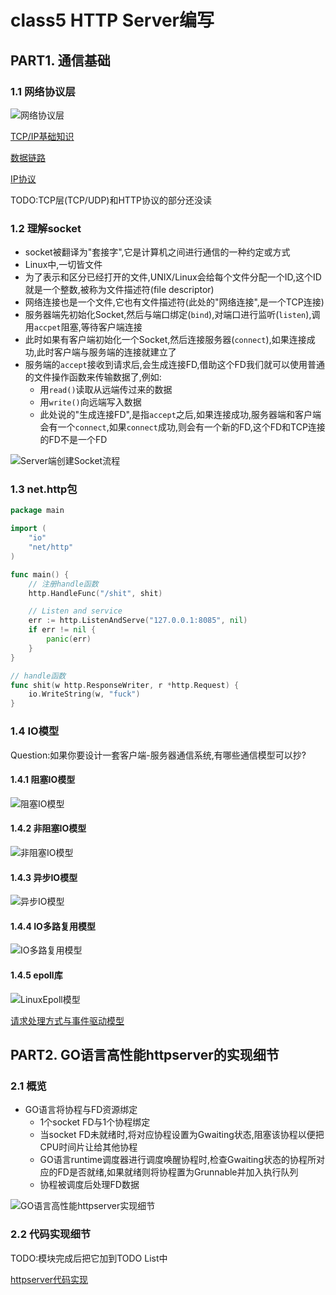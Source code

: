 # class5 HTTP Server编写

## PART1. 通信基础

### 1.1 网络协议层

![网络协议层](./img/网络协议层.jpg)

[TCP/IP基础知识](https://github.com/rayallen20/diagrammatizeTCP-IP/blob/master/%E7%AC%AC2%E7%AB%A0%20TCP:IP%E5%9F%BA%E7%A1%80%E7%9F%A5%E8%AF%86/%E7%AC%AC2%E7%AB%A0%20TCP-IP%E5%9F%BA%E7%A1%80%E7%9F%A5%E8%AF%86.md)

[数据链路](https://github.com/rayallen20/diagrammatizeTCP-IP/blob/master/%E7%AC%AC3%E7%AB%A0%20%E6%95%B0%E6%8D%AE%E9%93%BE%E8%B7%AF/%E7%AC%AC3%E7%AB%A0%20%E6%95%B0%E6%8D%AE%E9%93%BE%E8%B7%AF.md)

[IP协议](https://github.com/rayallen20/diagrammatizeTCP-IP/blob/master/%E7%AC%AC4%E7%AB%A0%20IP%E5%8D%8F%E8%AE%AE/%E7%AC%AC4%E7%AB%A0%20IP%E5%8D%8F%E8%AE%AE.md)

TODO:TCP层(TCP/UDP)和HTTP协议的部分还没读

### 1.2 理解socket

- socket被翻译为"套接字",它是计算机之间进行通信的一种约定或方式
- Linux中,一切皆文件
- 为了表示和区分已经打开的文件,UNIX/Linux会给每个文件分配一个ID,这个ID就是一个整数,被称为文件描述符(file descriptor)
- 网络连接也是一个文件,它也有文件描述符(此处的"网络连接",是一个TCP连接)
- 服务器端先初始化Socket,然后与端口绑定(`bind`),对端口进行监听(`listen`),调用`accpet`阻塞,等待客户端连接
- 此时如果有客户端初始化一个Socket,然后连接服务器(`connect`),如果连接成功,此时客户端与服务端的连接就建立了
- 服务端的`accept`接收到请求后,会生成连接FD,借助这个FD我们就可以使用普通的文件操作函数来传输数据了,例如:
	- 用`read()`读取从远端传过来的数据
	- 用`write()`向远端写入数据
	- 此处说的"生成连接FD",是指`accept`之后,如果连接成功,服务器端和客户端会有一个`connect`,如果`connect`成功,则会有一个新的FD,这个FD和TCP连接的FD不是一个FD

![Server端创建Socket流程](./img/Server端创建Socket流程.jpg)

### 1.3 net.http包

```go
package main

import (
	"io"
	"net/http"
)

func main() {
	// 注册handle函数
	http.HandleFunc("/shit", shit)

	// Listen and service
	err := http.ListenAndServe("127.0.0.1:8085", nil)
	if err != nil {
		panic(err)
	}
}

// handle函数
func shit(w http.ResponseWriter, r *http.Request) {
	io.WriteString(w, "fuck")
}
```

### 1.4 IO模型

Question:如果你要设计一套客户端-服务器通信系统,有哪些通信模型可以抄?

#### 1.4.1 阻塞IO模型

![阻塞IO模型](./img/阻塞IO模型.jpg)

#### 1.4.2 非阻塞IO模型

![非阻塞IO模型](./img/非阻塞IO模型.jpg)

#### 1.4.3 异步IO模型

![异步IO模型](./img/异步IO模型.jpg)

#### 1.4.4 IO多路复用模型

![IO多路复用模型](./img/IO多路复用模型.jpg)

#### 1.4.5 epoll库

![LinuxEpoll模型](./img/LinuxEpoll模型.jpg)

[请求处理方式与事件驱动模型](https://github.com/rayallen20/cloudNativeExercise/blob/master/note/module2-Write%20the%20GO%20program/class5-HTTP%20Server%E7%BC%96%E5%86%99/extend/%E8%AF%B7%E6%B1%82%E5%A4%84%E7%90%86%E6%96%B9%E5%BC%8F%E4%B8%8E%E4%BA%8B%E4%BB%B6%E9%A9%B1%E5%8A%A8%E6%A8%A1%E5%9E%8B.md)

## PART2. GO语言高性能httpserver的实现细节

### 2.1 概览

- GO语言将协程与FD资源绑定
	- 1个socket FD与1个协程绑定
	- 当socket FD未就绪时,将对应协程设置为Gwaiting状态,阻塞该协程以便把CPU时间片让给其他协程
	- GO语言runtime调度器进行调度唤醒协程时,检查Gwaiting状态的协程所对应的FD是否就绪,如果就绪则将协程置为Grunnable并加入执行队列
	- 协程被调度后处理FD数据

![GO语言高性能httpserver实现细节](./img/GO语言高性能httpserver实现细节.jpg)

### 2.2 代码实现细节

TODO:模块完成后把它加到TODO List中

[httpserver代码实现](https://cncamp.notion.site/http-server-socket-detail-e1f350d63c7c4d9f86ce140949bd90c2)
